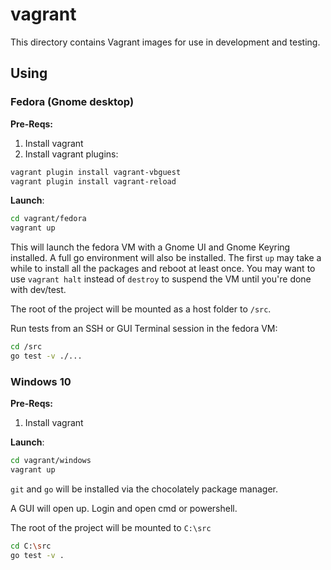 vagrant
=======

This directory contains Vagrant images for use in development and testing.

Using
-----

### Fedora (Gnome desktop)

**Pre-Reqs:**

1. Install vagrant
2. Install vagrant plugins:

```sh
vagrant plugin install vagrant-vbguest
vagrant plugin install vagrant-reload
```

**Launch**:

```sh
cd vagrant/fedora
vagrant up
```

This will launch the fedora VM with a Gnome UI and Gnome Keyring installed.
A full go environment will also be installed. The first `up` may take a while
to install all the packages and reboot at least once. You may want to use
`vagrant halt` instead of `destroy` to suspend the VM until you're done
with dev/test.

The root of the project will be mounted as a host folder to `/src`.

Run tests from an SSH or GUI Terminal session in the fedora VM:

```sh
cd /src
go test -v ./...
```

### Windows 10

**Pre-Reqs:**

1. Install vagrant

**Launch**:

```sh
cd vagrant/windows
vagrant up
```

`git` and `go` will be installed via the chocolately package manager.

A GUI will open up. Login and open cmd or powershell.

The root of the project will be mounted to `C:\src`

```sh
cd C:\src
go test -v .
```